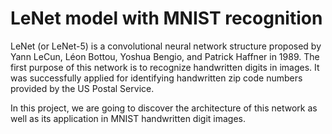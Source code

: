 # LeNet model with MNIST recognition
LeNet (or LeNet-5) is a convolutional neural network structure proposed by Yann LeCun, Léon Bottou, Yoshua Bengio, and Patrick Haffner in 1989. The first purpose of this network is to recognize handwritten digits in images. It was successfully applied for identifying handwritten zip code numbers provided by the US Postal Service. 

In this project, we are going to discover the architecture of this network as well as its application in MNIST handwritten digit images.
